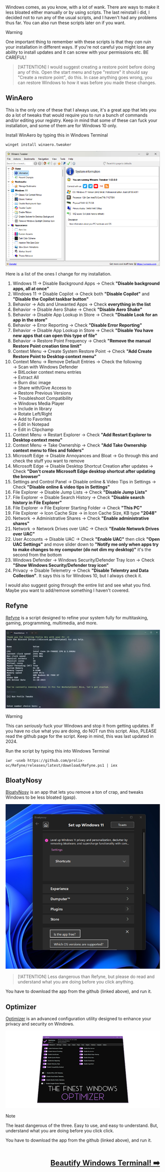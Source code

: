 Windows comes, as you know, with a lot of wank. There are ways to make it less bloated either manually or by using scripts. The last reinstall i did, I decided not to run any of the usual scripts, and I haven't had any problems thus far. You can also run these scripts later on if you want.

> [!WARNING]
> One important thing to remember with these scripts is that they *can* ruin your installation in different ways. If you're not careful you might lose any ability to install updates and it can screw with your permissions etc. BE CAREFUL!

> [!ATTENTION]
> I would suggest creating a restore point before doing any of this. Open the start menu and type "restore" it should say "Create a restore point", do this. In case anything goes wrong, you can restore Windows to how it was before you made these changes.

## WinAero

This is the only one of these that I always use, it's a great app that lets you do a lot of tweaks that would require you to run a bunch of commands and/or editing your registry. Keep in mind that some of these can fuck your installation, and some of them are for Windows 10 only.

Install WinAero by typing this in Windows Terminal
   ```terminal
   winget install winaero.tweaker
   ```

![winaero](_media/winaero.png)

Here is a list of the ones I change for my installation.
1. Windows 11 → Disable Background Apps → Check **"Disable background apps, all at once"**
2. Windows 11 → Disable Copilot → Check both **"Disable Copilot"** and **"Disable the Copilot taskbar button"**
3. Behavior → Ads and Unwanted Apps → Check **everything in the list**
4. Behavior → Disable Aero Shake → Check **"Disable Aero Shake"**
5. Behavior → Disable App Lookup in Store → Check **"Disable Look for an app in the store"**
6. Behavior → Error Reporting → Check **"Disable Error Reporting"**
7. Behavior → Disable App Lookup in Store → Check **"Disable You have new apps that can open this type of file"**
8. Behavior → Restore Point Frequency → Check **"Remove the manual Restore Point creation time limit"**
9. Context Menu → Create System Restore Point → Check **"Add Create Restore Point to Desktop context menu"**
10. Context Menu → Remove Default Entries → Check the following  
→ Scan with Windows Defender  
→ BitLocker context menu entries  
→ Extract All  
→ Burn disc image  
→ Share with/Give Access to  
→ Restore Previous Versions  
→ Troubleshoot Compatibility  
→ Windows Media Player  
→ Include in library  
→ Rotate Left/Right  
→ Add to Favorites  
→ Edit in Notepad  
→ Edit in Clipchamp  
11. Context Menu → Restart Explorer → Check **"Add Restart Explorer to Desktop context menu"**
12. Context Menu → Take Ownership → Check **"Add Take Ownership context menu to files and folders"**
13. Microsoft Edge → Disable Annoyances and Bloat → Go through this and check the stuff you want to remove
14. Microsoft Edge → Disable Desktop Shortcut Creation after updates → Check **"Don't create Microsoft Edge desktop shortcut after updating the browser"**
15. Settings and Control Panel → Disable online & Video Tips in Settings → Check **"Disable online & video tips in Settings"**
16. File Explorer → Disable Jump Lists → Check **"Disable Jump Lists"**
17. File Explorer → Disable Search History → Check **"Disable search history in File Explorer"**
18. File Explorer → File Explorer Starting Folder → Check **"This PC"**
19. File Explorer → Icon Cache Size → in Icon Cache Size, KB type **"2048"**
20. Network → Administrative Shares → Check **"Enable administrative shares"**
21. Network → Network Drives over UAC → Check **"Enable Network Drives over UAC"**
22. User Accounts → Disable UAC → Check **"Enable UAC"** then click **"Open UAC Settings"** and move slider down to **"Notify me only when apps try to make changes to my computer (do not dim my desktop)"** it's the second from the bottom
23. Windows Defender → Windows Security/Defender Tray Icon → Check **"Show Windows Security/Defender tray icon"**
24. Privacy → Disable Telemetry → Check **"Disable Telemtry and Data Collection"**. It says this is for Windows 10, but I always check it.

I would also suggest going through the entire list and see what you find. Maybe you want to add/remove something I haven't covered.

## Refyne

[Refyne](https://github.com/prolix-oc/Refyne) is a script designed to refine your system fully for multitasking, gaming, programming, multimedia, and more.

![refyne](_media/refyne.webp)

> [!WARNING]
> This can *seriously* fuck your Windows and stop it from getting updates. If you have no clue what you are doing, do NOT run this script. Also, PLEASE read the github page for the script. Keep in mind, this was last updated in 2024.

Run the script by typing this into Windows Terminal
   ```terminal
   iwr -useb https://github.com/prolix-oc/Refyne/releases/latest/download/Refyne.ps1 | iex
   ```

## BloatyNosy

[BloatyNosy](https://github.com/builtbybel/Bloatynosy) is an app that lets you remove a ton of crap, and tweaks Windows to be less bloated (gasp).

![bloatynosy](_media/bloatynosy.png)

> [!ATTENTION]
> Less dangerous than Refyne, but please do read and understand what you are doing before you click anything.

You have to download the app from the github (linked above), and run it.

## Optimizer

[Optimizer](https://github.com/hellzerg/optimizer) is an advanced configuration utility designed to enhance your privacy and security on Windows.

![optimizer](_media/optimizer.png)

> [!NOTE]
> The least dangerous of the three. Easy to use, and easy to understand. But, understand what you are doing before you click click.

You have to download the app from the github (linked above), and run it.

<br /><br /><span style="font-size: 24px; float:right;">**[Beautify Windows Terminal! ➡️](terminal.md)**</span><br /><br /><br />